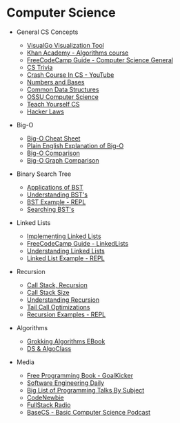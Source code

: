 # Computer Science

- General CS Concepts

  - [VisualGo Visualization Tool](https://visualgo.net/en)
  - [Khan Academy - Algorithms course](https://www.khanacademy.org/computing/computer-science/algorithms)
  - [FreeCodeCamp Guide - Computer Science General](https://github.com/freeCodeCamp/guides/tree/master/src/pages/computer-science)
  - [CS Trivia](https://keon.io/computer-scientists-trivia/)
  - [Crash Course In CS - YouTube](https://www.youtube.com/watch?v=O5nskjZ_GoI&index=2&list=PL8dPuuaLjXtNlUrzyH5r6jN9ulIgZBpdo)
  - [Numbers and Bases](https://betterexplained.com/articles/numbers-and-bases/)
  - [Common Data Structures](https://medium.freecodecamp.org/10-common-data-structures-explained-with-videos-exercises-aaff6c06fb2b)
  - [OSSU Computer Science](https://github.com/ossu/computer-science)
  - [Teach Yourself CS](https://teachyourselfcs.com/)
  - [Hacker Laws](https://github.com/dwmkerr/hacker-laws)

- Big-O

  - [Big-O Cheat Sheet](http://bigocheatsheet.com/)
  - [Plain English Explanation of Big-O](https://stackoverflow.com/questions/487258/what-is-a-plain-english-explanation-of-big-o-notation)
  - [Big-O Comparison](Big-0-1.png)
  - [Big-O Graph Comparison](big-oh-graph.jpg)

- Binary Search Tree

  - [Applications of BST](https://stackoverflow.com/questions/2130416/what-are-the-applications-of-binary-trees)
  - [Understanding BST's](https://www.cs.cmu.edu/~adamchik/15-121/lectures/Trees/trees.html)
  - [BST Example - REPL](https://repl.it/@steven_isbell/BinarySearchTree)
  - [Searching BST's](https://khan4019.github.io/front-end-Interview-Questions/bst.html)

- Linked Lists

  - [Implementing Linked Lists](https://code.tutsplus.com/articles/data-structures-with-javascript-singly-linked-list-and-doubly-linked-list--cms-23392)
  - [FreeCodeCamp Guide - LinkedLists](https://github.com/freeCodeCamp/guides/blob/master/src/pages/computer-science/data-structures/linked-lists/index.md)
  - [Understanding Linked Lists](https://www.cs.cmu.edu/~adamchik/15-121/lectures/Linked%20Lists/linked%20lists.html)
  - [Linked List Example - REPL](https://repl.it/@steven_isbell/SinglyLinkedList)

- Recursion

  - [Call Stack, Recursion](https://www.thecodingdelight.com/understanding-recursion-javascript/)
  - [Call Stack Size](http://2ality.com/2014/04/call-stack-size.html)
  - [Understanding Recursion](http://pages.cs.wisc.edu/~vernon/cs367/notes/6.RECURSION.html#iter)
  - [Tail Call Optimizations](http://www.thinkingincrowd.me/2016/06/06/How-to-avoid-Stack-overflow-error-on-recursive/)
  - [Recursion Examples - REPL](https://repl.it/@steven_isbell/Recursion-Examples)

- Algorithms

  - [Grokking Algorithms EBook](https://www.manning.com/books/grokking-algorithms)
  - [DS & AlgoClass](https://github.com/kuychaco/algoClass)

- Media

  - [Free Programming Book - GoalKicker](http://books.goalkicker.com/)
  - [Software Engineering Daily](https://softwareengineeringdaily.com/)
  - [Big List of Programming Talks By Subject](https://github.com/hellerve/programming-talks)
  - [CodeNewbie](https://www.codenewbie.org/podcast)
  - [FullStack Radio](http://www.fullstackradio.com/)
  - [BaseCS - Basic Computer Science Podcast](https://www.codenewbie.org/basecs)

